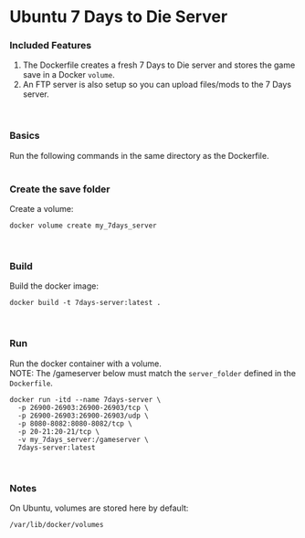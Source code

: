 # Ubuntu 7 Days to Die Server

### Included Features
1. The Dockerfile creates a fresh 7 Days to Die server and stores the game save in a Docker `volume`.
2. An FTP server is also setup so you can upload files/mods to the 7 Days server.
<br/>

### Basics
Run the following commands in the same directory as the Dockerfile.
<br/><br/>

### Create the save folder
Create a volume:
```
docker volume create my_7days_server
```
<br/>

### Build
Build the docker image:
```
docker build -t 7days-server:latest .
```
<br/>

### Run
Run the docker container with a volume. <br/>
NOTE: The /gameserver below must match the `server_folder` defined in the `Dockerfile`.
```
docker run -itd --name 7days-server \
  -p 26900-26903:26900-26903/tcp \
  -p 26900-26903:26900-26903/udp \
  -p 8080-8082:8080-8082/tcp \
  -p 20-21:20-21/tcp \
  -v my_7days_server:/gameserver \
  7days-server:latest
```
<br/>

### Notes
On Ubuntu, volumes are stored here by default:
```
/var/lib/docker/volumes
```
<br/>